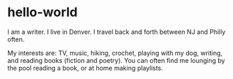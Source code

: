 # hello-world
I am a writer. I live in Denver. I travel back and forth between NJ and Philly often.

My interests are: TV, music, hiking, crochet, playing with my dog, writing, and reading books (fiction and poetry). You can often find me lounging by the pool reading a book, or at home making playlists. 
